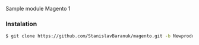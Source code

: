 Sample module Magento 1

### Instalation
```sh
$ git clone https://github.com/StanislavBaranuk/magento.git -b Newproducts
```
